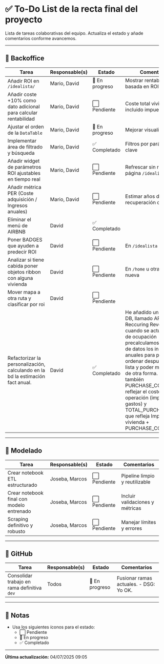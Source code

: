 # ✅ To-Do List de la recta final del proyecto

Lista de tareas colaborativas del equipo. Actualiza el estado y añade comentarios conforme avancemos.

---

## 🧾 Backoffice 

| Tarea                                                                 | Responsable(s)     | Estado   | Comentarios                                  |
|-----------------------------------------------------------------------|--------------------|----------|----------------------------------------------|
| Añadir ROI en `/idealista/`                                          | Mario, David       | 🔄 En progreso | Mostrar rentabilidad basada en ROI            |
| Añadir coste +10% como dato adicional para calcular rentabilidad     | Mario, David       | ⬜ Pendiente | Coste total vivienda incluido impuesto        |
| Ajustar el orden de la `DataTable`                                   | Mario, David       | 🔄 En progreso | Mejorar visualización                         |
| Implementar área de filtrado y búsqueda                              | Mario, David       | ✅ Completado| Filtros por parámetros clave                  |
| Añadir widget de parámetros ROI ajustables en tiempo real            | Mario, David       | ⬜ Pendiente | Refrescar sin recargar página `/idealista`   |
| Añadir métrica PER (Coste adquisición / Ingresos anuales)            | Mario, David       | ⬜ Pendiente | Estimar años de recuperación de inversión     |
| Eliminar el menú de AIRBNB                                           | David       | ✅ Completado |                                 |
| Poner BADGES que ayuden a predecir ROI                               | David       | ⬜ Pendiente |  En `/idealista`                     |
| Analizar si tiene cabida poner objetos ribbon con alguna vivienda    | David       | ⬜ Pendiente |  En `/home` u otra página nueva             |
| Mover mapa a otra ruta y clasificar por roi    | David       | ⬜ Pendiente |                |
| Refactorizar la personalización, calculando en la bd la estimación fact anual.    | David       | ✅ Completado |  He añadido un campo a la DB, llamado ARR  (Annual Reccuring Revenue), cuando se actualiza el % de ocupación precalculamos en la base de datos los ingresos anuales para poderlos ordenar después en la lista y poder manejarlos de otra forma. Introduzco también PURCHASE_COST para reflejar el coste de la operación (impuestos y gastos) y TOTAL_PURCHASE_COST que refleja Importe de la vivienda + PURCHASE_COST |

---

## 🧪 Modelado 
| Tarea                                                                 | Responsable(s)     | Estado   | Comentarios                                  |
|-----------------------------------------------------------------------|--------------------|----------|----------------------------------------------|
| Crear notebook ETL estructurado                                       | Joseba, Marcos     | ⬜ Pendiente | Pipeline limpio y reutilizable               |
| Crear notebook final con modelo entrenado                             | Joseba, Marcos     | ⬜ Pendiente | Incluir validaciones y métricas              |
| Scraping definitivo y robusto                                         | Joseba, Marcos     | ⬜ Pendiente | Manejar límites y errores                    |

---

## 🧩 GitHub 

| Tarea                                                                 | Responsable(s)     | Estado   | Comentarios                                  |
|-----------------------------------------------------------------------|--------------------|----------|----------------------------------------------|
| Consolidar trabajo en rama definitiva `dev`                          | Todos              | 🔄 En progreso | Fusionar ramas actuales. - DSG: Yo OK.                      |

---

## 📌 Notas

- Usa los siguientes íconos para el estado:
  - ⬜ Pendiente
  - 🔄 En progreso
  - ✅ Completado


---

**Última actualización:** 04/07/2025 09:05
